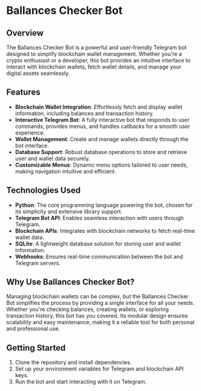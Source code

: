 # Ballances Checker Bot

## Overview
The Ballances Checker Bot is a powerful and user-friendly Telegram bot designed to simplify blockchain wallet management. Whether you're a crypto enthusiast or a developer, this bot provides an intuitive interface to interact with blockchain wallets, fetch wallet details, and manage your digital assets seamlessly.

## Features

- **Blockchain Wallet Integration**: Effortlessly fetch and display wallet information, including balances and transaction history.
- **Interactive Telegram Bot**: A fully interactive bot that responds to user commands, provides menus, and handles callbacks for a smooth user experience.
- **Wallet Management**: Create and manage wallets directly through the bot interface.
- **Database Support**: Robust database operations to store and retrieve user and wallet data securely.
- **Customizable Menus**: Dynamic menu options tailored to user needs, making navigation intuitive and efficient.

## Technologies Used

- **Python**: The core programming language powering the bot, chosen for its simplicity and extensive library support.
- **Telegram Bot API**: Enables seamless interaction with users through Telegram.
- **Blockchain APIs**: Integrates with blockchain networks to fetch real-time wallet data.
- **SQLite**: A lightweight database solution for storing user and wallet information.
- **Webhooks**: Ensures real-time communication between the bot and Telegram servers.

## Why Use Ballances Checker Bot?

Managing blockchain wallets can be complex, but the Ballances Checker Bot simplifies the process by providing a single interface for all your needs. Whether you're checking balances, creating wallets, or exploring transaction history, this bot has you covered. Its modular design ensures scalability and easy maintenance, making it a reliable tool for both personal and professional use.

## Getting Started

1. Clone the repository and install dependencies.
2. Set up your environment variables for Telegram and blockchain API keys.
3. Run the bot and start interacting with it on Telegram.

